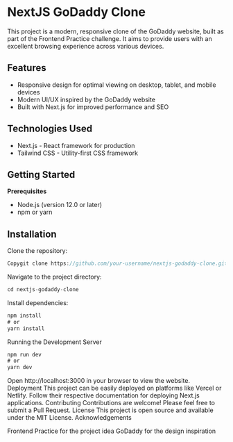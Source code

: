 
# NextJS GoDaddy Clone
This project is a modern, responsive clone of the GoDaddy website, built as part of the Frontend Practice challenge. It aims to provide users with an excellent browsing experience across various devices.

## Features

- Responsive design for optimal viewing on desktop, tablet, and mobile devices
- Modern UI/UX inspired by the GoDaddy website
- Built with Next.js for improved performance and SEO

## Technologies Used

- Next.js - React framework for production
- Tailwind CSS - Utility-first CSS framework

## Getting Started
**Prerequisites**

- Node.js (version 12.0 or later)
- npm or yarn

## Installation

Clone the repository:
```javascript
Copygit clone https://github.com/your-username/nextjs-godaddy-clone.git
```
Navigate to the project directory:
```javascript
cd nextjs-godaddy-clone
```
Install dependencies:
```javascript
npm install
# or
yarn install
```

Running the Development Server
```javascript
npm run dev
# or
yarn dev
```
Open http://localhost:3000 in your browser to view the website.
Deployment
This project can be easily deployed on platforms like Vercel or Netlify. Follow their respective documentation for deploying Next.js applications.
Contributing
Contributions are welcome! Please feel free to submit a Pull Request.
License
This project is open source and available under the MIT License.
Acknowledgements

Frontend Practice for the project idea
GoDaddy for the design inspiration